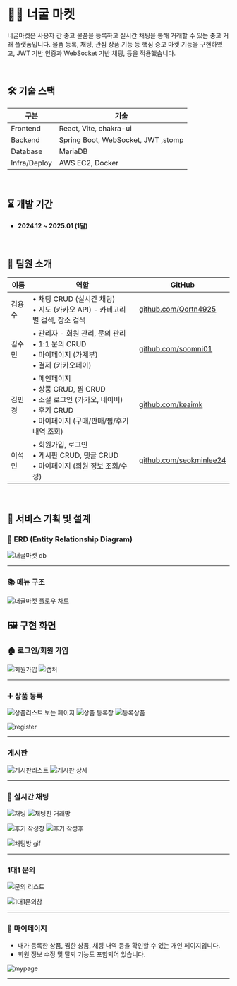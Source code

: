 # 🧑‍💻 너굴 마켓 

너굴마켓은 사용자 간 중고 물품을 등록하고 실시간 채팅을 통해 거래할 수 있는 중고 거래 플랫폼입니다.
물품 등록, 채팅, 관심 상품 기능 등 핵심 중고 마켓 기능을 구현하였고,
JWT 기반 인증과 WebSocket 기반 채팅, 등을 적용했습니다.

<br/>

## 🛠 기술 스택

| 구분         | 기술 |
|--------------|------|
| Frontend     | React, Vite, chakra-ui |
| Backend      | Spring Boot, WebSocket, JWT ,stomp |
| Database     | MariaDB |
| Infra/Deploy | AWS EC2, Docker|

<br/>

## ⌛ 개발 기간

- **2024.12 ~ 2025.01 (1달)**

<br/>

## 👥 팀원 소개

| 이름   | 역할 | GitHub |
|--------|------|--------|
| 김용수 | • 채팅 CRUD (실시간 채팅)<br>• 지도 (카카오 API) - 카테고리별 검색, 장소 검색 | [github.com/Qortn4925](https://github.com/Qortn4925) |
| 김수민 | • 관리자 - 회원 관리, 문의 관리<br>• 1:1 문의 CRUD<br>• 마이페이지 (가계부)<br>• 결제 (카카오페이) | [github.com/soomni01](https://github.com/soomni01) |
| 김민경 | • 메인페이지<br>• 상품 CRUD, 찜 CRUD<br>• 소셜 로그인 (카카오, 네이버)<br>• 후기 CRUD<br>• 마이페이지 (구매/판매/찜/후기 내역 조회) | [github.com/keaimk](https://github.com/keaimk) |
| 이석민 | • 회원가입, 로그인<br>• 게시판 CRUD, 댓글 CRUD<br>• 마이페이지 (회원 정보 조회/수정) | [github.com/seokminlee24](https://github.com/seokminlee24) |

<br/>

## 🧩 서비스 기획 및 설계

### 📌 ERD (Entity Relationship Diagram)

![너굴마켓 db](https://github.com/user-attachments/assets/1a8394b3-ac06-4531-ac04-b3cce38c9ba5)

---

### 📚 메뉴 구조

![너굴마켓 플로우 차트](https://github.com/user-attachments/assets/e4f51ee8-1e7d-46ba-b82f-2dfc4a40b917)


## 🖼️ 구현 화면


### 🏠 로그인/회원 가입
![회원가입](https://github.com/user-attachments/assets/f7f793b7-7627-4ae0-a6ed-16df6d98347b)
![캡처](https://github.com/user-attachments/assets/4da2caf8-8f6f-4a57-9804-b8110a82e756)

---

### ➕ 상품 등록

![상품리스트 보는 페이지](https://github.com/user-attachments/assets/21718913-400c-4bfa-b202-834a01ef8736)
![상품 등록창](https://github.com/user-attachments/assets/9a8d59ed-043e-490e-ad7e-512c05de13df)
![등록상품](https://github.com/user-attachments/assets/e94dccdd-a9b5-41b4-b3c3-f3e8eadeabe1)

![register](https://your-image-url.com/register.gif)

---
###  게시판

![게시판리스트](https://github.com/user-attachments/assets/27be9173-7e3c-420d-8672-41ac263c6278)
![게시판 상세](https://github.com/user-attachments/assets/10f63eb8-634a-4a0d-92e8-510f10213f7f)


---

### 💬 실시간 채팅

![채팅](https://github.com/user-attachments/assets/b22d80ed-d6ca-47ec-8319-5e64e93d6aca)
![채팅친 거래방](https://github.com/user-attachments/assets/185146cf-9b42-4287-8bec-d1d4b8903a40)

![후기 작성창](https://github.com/user-attachments/assets/51c58c58-6dcd-4a92-b6b3-7375556282d6)
![후기 작성후](https://github.com/user-attachments/assets/3ce3e3ea-7420-4aec-9a31-1e2308aa3c75)


![채팅방 gif](https://github.com/user-attachments/assets/e2640909-7f2a-4ba6-a5c2-fb22b252c0c7)


---


### 1대1 문의
![문의 리스트](https://github.com/user-attachments/assets/467ddd3a-b274-4689-95d0-f37b4bf6e3ac)

![1대1문의창](https://github.com/user-attachments/assets/ca77a3f7-f32d-4053-b096-f2e46b4c584a)

---



### 👤 마이페이지

- 내가 등록한 상품, 찜한 상품, 채팅 내역 등을 확인할 수 있는 개인 페이지입니다.
- 회원 정보 수정 및 탈퇴 기능도 포함되어 있습니다.

![mypage](https://your-image-url.com/mypage.png)

---


